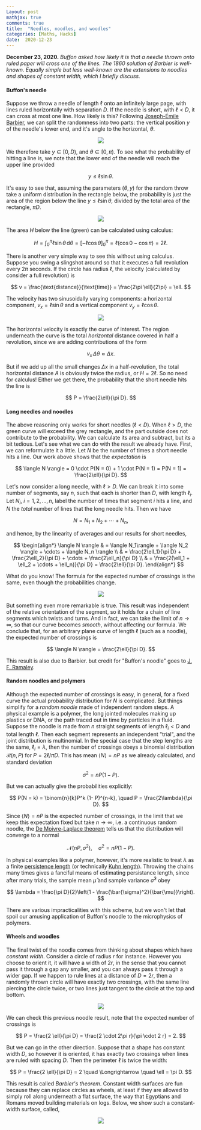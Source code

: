 ```yaml
---
Layout: post
mathjax: true
comments: true
title:  "Needles, noodles, and woodles"
categories: [Maths, Hacks]
date:  2020-12-23
---
```


**December 23, 2020.** *Buffon asked how likely it is that a needle
  thrown onto ruled paper will cross one of the lines. The 1860
  solution of Barbier is well-known. Equally simple but less
  well-known are the extensions to noodles and shapes of constant
  width, which I briefly discuss.*

#### Buffon's needle

Suppose we throw a needle of length $\ell$ onto an infinitely large
page, with lines ruled horizontally with separation $D$.
If the needle is short, with $\ell < D$, it can cross at most one
line.
How likely is this?
Following
[Joseph-Émile Barbier](https://en.wikipedia.org/wiki/Joseph-%C3%89mile_Barbier),
we can split the randomness into two parts: the vertical position $y$ of the
needle's lower end, and it's angle to the horizontal, $\theta$.

<figure>
    <div style="text-align:center"><img src
    ="/images/posts/buffon1.png"/>
	</div>
	</figure>

We therefore take $y \in [0, D)$, and $\theta \in [0, \pi)$.
To see what the probability of hitting a line is, we note that the lower end of the needle will reach the upper line provided

$$
y \leq \ell \sin \theta.
$$

It's easy to see that, assuming the parameters $(\theta, y)$ for the random throw take a uniform distribution in the rectangle below, the probability is just the area of the region
below the line $y \leq \ell \sin \theta$, divided by the total area of the rectangle, $\pi D$.

<figure>
    <div style="text-align:center"><img src
    ="/images/posts/buffon2.png"/>
	</div>
	</figure>

The area $H$ below the line (green) can be calculated using calculus:

$$
H = \int_0^{\pi} \ell \sin \theta \, \text{d}\theta = \left[-\ell \cos\theta\right]^\pi_0
= \ell (\cos 0 - \cos \pi) = 2\ell.
$$

There is another very simple way to see this without using calculus.
Suppose you swing a slingshot around so that it executes a full revolution
every $2\pi$ seconds.
If the circle has radius $\ell$, the velocity (calculated by consider
a full revolution) is

$$
v = \frac{\text{distance}}{\text{time}} = \frac{2\pi \ell}{2\pi} = \ell.
$$

The velocity has two sinusoidally varying components: a horizontal
component, $v_x = \ell \sin \theta$ and a vertical component $v_y =
\ell \cos \theta$.

<figure>
    <div style="text-align:center"><img src
    ="/images/posts/buffon3.png"/>
	</div>
	</figure>

The horizontal velocity is exactly the curve of interest. The region
underneath the curve is the total *horizontal* distance covered in
half a revolution, since we are adding contributions of the form

$$
v_x \, \Delta \theta \approx \Delta x.
$$

But if we add up all the small changes $\Delta x$ in a
half-revolution, the total horizontal distance $A$ is obviously twice the
radius, or $H = 2\ell$. So no need for calculus!
Either we get there, the probability that the short needle hits the
line is

$$
P = \frac{2\ell}{\pi D}.
$$

#### Long needles and noodles

The above reasoning only works for short needles ($\ell < D$).
When $\ell > D$, the green curve will exceed the grey rectangle, and
the part outside does not contribute to the probability.
We can calculate its area and subtract, but its a bit tedious.
Let's see what we can do with the result we already have.
First, we can reformulate it a little.
Let $N$ be the number of times a short needle hits a line.
Our work above shows that the *expectation* is

$$
\langle N \rangle = 0 \cdot P(N = 0) + 1 \cdot P(N = 1) = P(N = 1) = \frac{2\ell}{\pi D}.
$$

Let's now consider a long needle, with $\ell > D$.
We can break it into some number of segments, say $n$, such that each is
shorter than $D$, with length $\ell_i$.
Let $N_i$, $i = 1, 2, \ldots, n$, label the number of times that
segment $i$ hits a line, and $N$ the *total* number of lines that the
long needle hits.
Then we have

$$
N = N_1 + N_2 + \cdots + N_n,
$$

and hence, by the linearity of averages and our results for short
needles,

$$
\begin{align*}
\langle N \rangle & = \langle N_1\rangle + \langle N_2 \rangle +
\cdots + \langle N_n \rangle \\
& = \frac{2\ell_1}{\pi D} + \frac{2\ell_2}{\pi D} + \cdots +
\frac{2\ell_n}{\pi D} \\
& = \frac{2(\ell_1 + \ell_2 + \cdots + \ell_n)}{\pi D} =
\frac{2\ell}{\pi D}.
\end{align*}
$$

What do you know! The formula for the expected number of
crossings is the same, even though the probabilities change.

<figure>
    <div style="text-align:center"><img src
    ="/images/posts/buffon4.png"/>
	</div>
	</figure>

But something even more remarkable is true.
This result was independent of the relative orientation of the
segment, so it holds for a chain of line segments which twists and
turns.
And in fact, we can take the limit of $n \to \infty$, so that our
curve becomes *smooth*, without affecting our formula.
We conclude that, for an arbitrary plane curve of length $\ell$ (such
as a noodle), the expected number of crossings is

$$
\langle N \rangle = \frac{2\ell}{\pi D}.
$$

This result is also due to Barbier. but credit for "Buffon's noodle"
goes to [J. F. Ramaley](http://web1.sph.emory.edu/users/hwu30/teaching/statcomp/papers/ramaley.Buffon.69.pdf).

#### Random noodles and polymers

Although the expected number of crossings is easy, in general, for a
fixed curve the actual probability distribution for $N$ is complicated.
But things simplify for a *random noodle* made of independent random
steps.
A physical example is a polymer, the long jointed molecules making up
plastics or DNA, or the path traced out in time by particles in a fluid.
Suppose the noodle is made from $n$ straight segments of length
$\ell_i < D$ and total length $\ell$.
Then each segment represents an independent "trial", and the joint
distribution is multinomial.
In the special case that the step lengths are the same, $\ell_i =
\lambda$, then the number of crossings obeys a binomial distribution
$\mathcal{B}(n, P)$ for $P = 2\ell/\pi D$.
This has mean $\langle N\rangle = nP$ as we already calculated, and
standard deviation

$$
\sigma^2 = n P (1 - P).
$$

But we can actually give the probabilities explicitly:

$$
P(N = k) = \binom{n}{k}P^k (1- P)^{n-k}, \quad P = \frac{2\lambda}{\pi
D}.
$$

Since $\langle N\rangle = nP$ is the expected number of crossings, in
the limit that we keep this expectation fixed but take $n \to \infty$,
i.e. a continuous random noodle, the
[De Moivre-Laplace theorem](https://en.wikipedia.org/wiki/De_Moivre%E2%80%93Laplace_theorem)
tells us that the distribution will converge to a normal

$$
\mathcal{N}(nP, \sigma^2), \quad \sigma^2 = nP(1-P).
$$

In physical examples like a polymer, however, it's more realistic to
treat $\lambda$ as a finite
[persistence length](https://en.wikipedia.org/wiki/Persistence_length)
(or technically
[Kuhn length](https://en.wikipedia.org/wiki/Kuhn_length)).
Throwing the chains many times gives a fanciful means of estimating
persistance length, since after many trials, the sample mean
$\bar{\mu}$ and sample variance $\bar{\sigma}^2$ obey

$$
\lambda = \frac{\pi D}{2}\left(1 - \frac{\bar{\sigma}^2}{\bar{\mu}}\right).
$$

There are various impracticalities with this scheme, but we won't let
that spoil our amusing application of Buffon's noodle to the
microphysics of polymers.

#### Wheels and woodles

The final twist of the noodle comes from thinking about shapes which
have *constant width*.
Consider a circle of radius $r$ for instance.
However you choose to orient it, it will have a width of $2r$, in the
sense that you cannot pass it through a gap any smaller, and you can
always pass it through a wider gap.
If we happen to rule lines at a distance of $D = 2r$, then a randomly
thrown circle will have exactly two crossings, with the same line
piercing the circle twice, or two lines just tangent to the circle at
the top and bottom.

<figure>
    <div style="text-align:center"><img src
    ="/images/posts/buffon5.png"/>
	</div>
	</figure>

We can check this previous noodle result, note that the expected
number of crossings is

$$
P = \frac{2 \ell}{\pi D} = \frac{2 \cdot 2\pi r}{\pi \cdot 2 r} = 2.
$$

But we can go in the other direction.
Suppose that a shape has constant width $D$, so however it is
oriented, it has exactly two crossings when lines are ruled with
spacing $D$.
Then the perimeter $\ell$ is twice the width:

$$
P = \frac{2 \ell}{\pi D} = 2 \quad \Longrightarrow \quad \ell = \pi D.
$$

This result is called *Barbier's theorem*.
Constant width surfaces are fun because they can replace circles as
wheels, at least if they are allowed to simply roll along underneath a
flat surface, the way that Egyptians and Romans moved building
materials on logs.
Below, we show such a constant-width surface, called,

<figure>
    <div style="text-align:center"><img src
    ="/images/posts/buffon6.png"/>
	</div>
	</figure>
